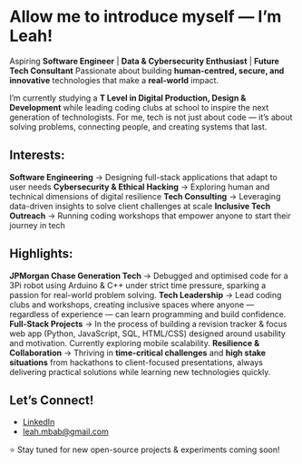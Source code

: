 # Allow me to introduce myself — I’m Leah!
Aspiring **Software Engineer** | **Data & Cybersecurity Enthusiast** | **Future Tech Consultant**
Passionate about building **human-centred, secure, and innovative** technologies that make a **real-world** impact.

I’m currently studying a **T Level in Digital Production, Design & Development** while leading coding clubs at school to inspire the next generation of technologists. For me, tech is not just about code — it’s about solving problems, connecting people, and creating systems that last.


## Interests:
**Software Engineering** → Designing full-stack applications that adapt to user needs
**Cybersecurity & Ethical Hacking** → Exploring human and technical dimensions of digital resilience
**Tech Consulting** → Leveraging data-driven insights to solve client challenges at scale
**Inclusive Tech Outreach** → Running coding workshops that empower anyone to start their journey in tech


## Highlights:
**JPMorgan Chase Generation Tech** → Debugged and optimised code for a 3Pi robot using Arduino & C++ under strict time pressure, sparking a passion for real-world problem solving.
**Tech Leadership** → Lead coding clubs and workshops, creating inclusive spaces where anyone — regardless of experience — can learn programming and build confidence.
**Full-Stack Projects** → In the process of building a revision tracker & focus web app (Python, JavaScript, SQL, HTML/CSS) designed around usability and motivation. Currently exploring mobile scalability.
**Resilience & Collaboration** → Thriving in **time-critical challenges** and **high stake situations** from hackathons to client-focused presentations, always delivering practical solutions while learning new technologies quickly.



## Let’s Connect!
- [LinkedIn](https://www.linkedin.com/in/leahmbabaali-4abc23/)
- leah.mbab@gmail.com  



⭐️ Stay tuned for new open-source projects & experiments coming soon!


